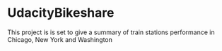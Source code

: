 # UdacityBikeshare
This project is is set to give a summary of train stations performance in Chicago, New York and Washington
